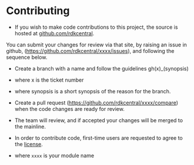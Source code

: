 # Contributing

- If you wish to make code contributions to this project, the source is hosted at [github.com/rdkcentral](https://github.com/rdkcentral).

You can submit your changes for review via that site, by raising an issue in github, (https://github.com/rdkcentral/xxxx/issues), and following the sequence below.

- Create a branch with a name and follow the guidelines gh(x)_(synopsis)
- where x is the ticket number
- where synopsis is a short synopsis of the reason for the branch.
- Create a pull request (https://github.com/rdkcentral/xxxx/compare) when the code changes are ready for review.
- The team will review, and if accepted your changes will be merged to the mainline.

- In order to contribute code, first-time users are requested to agree to the [license](https://wiki.rdkcentral.com/signup.action).

- where `xxxx` is your module name
